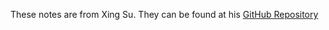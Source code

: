 These notes are from Xing Su. They can be found at his [GitHub Repository](https://github.com/sux13/DataScienceSpCourseNotes)